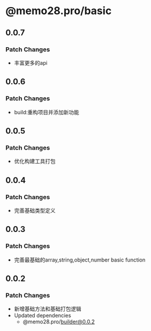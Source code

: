 # @memo28.pro/basic

## 0.0.7

### Patch Changes

- 丰富更多的api

## 0.0.6

### Patch Changes

- build:重构项目并添加新功能

## 0.0.5

### Patch Changes

- 优化构建工具打包

## 0.0.4

### Patch Changes

- 完善基础类型定义

## 0.0.3

### Patch Changes

- 完善最基础的array,string,object,number basic function

## 0.0.2

### Patch Changes

- 新增基础方法和基础打包逻辑
- Updated dependencies
  - @memo28.pro/builder@0.0.2
